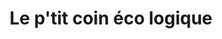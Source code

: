---
title: "Le p'tit coin éco logique"
url: /fellering/le-ptit-coin-eco-logique/
shop: Gebrauchtwaren
---